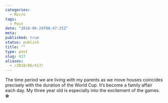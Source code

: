 ```yaml
---
categories:
  - Micro
tags:
  - Post
date: "2018-06-24T08:47:25Z"
meta:
published: true
status: publish
title: ""
type: post
slug: 417
aliases:
  - /2018/06/417/
---
```

<p>The time period we are living with my parents as we move houses coincides precisely with the duration of the World Cup. It’s become a family affair each day. My three year old is especially into the excitement of the games. ⚽️</p>

